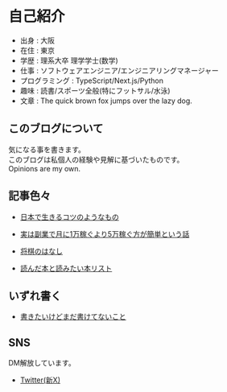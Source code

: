 # 自己紹介

- 出身 : 大阪
- 在住 : 東京
- 学歴 : 理系大卒 理学学士(数学)
- 仕事 : ソフトウェアエンジニア/エンジニアリングマネージャー
- プログラミング : TypeScript/Next.js/Python
- 趣味 : 読書/スポーツ全般(特にフットサル/水泳)
- 文章 : The quick brown fox jumps over the lazy dog.

## このブログについて

気になる事を書きます。  
このブログは私個人の経験や見解に基づいたものです。  
Opinions are my own.  

## 記事色々

- [日本で生きるコツのようなもの](/insights-for-living-in-japan.md)
- [実は副業で月に1万稼ぐより5万稼ぐ方が簡単という話](/herder-to-earn-min-amount.md)

- [将棋のはなし](/shogi.md)
- [読んだ本と読みたい本リスト](/reading-list.md)

## いずれ書く

- [書きたいけどまだ書けてないこと](/wip.md)

## SNS

DM解放しています。  

- [Twitter(新X)](https://twitter.com/kou_sia)
